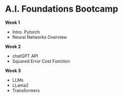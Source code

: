 # A.I. Foundations Bootcamp

**Week 1**

- Intro. Pytorch
- Neural Networks Overview

**Week 2**

- chatGPT API
- Squared Error Cost Function

**Week 3**

- LLMs
- LLama2
- Transformers
